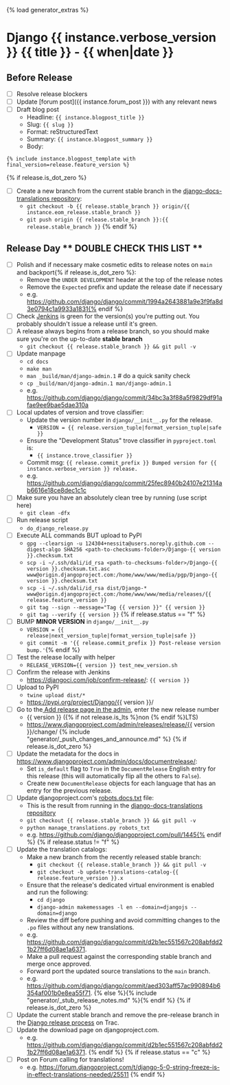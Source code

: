 {% load generator_extras %}
# Django {{ instance.verbose_version }} {{ title }} - {{ when|date }}

## Before Release

- [ ] Resolve release blockers
- [ ] Update [forum post]({{ instance.forum_post }}) with any relevant news
- [ ] Draft blog post
  - Headline: `{{ instance.blogpost_title }}`
  - Slug: `{{ slug }}`
  - Format: reStructuredText
  - Summary: `{{ instance.blogpost_summary }}`
  - Body:
```
{% include instance.blogpost_template with final_version=release.feature_version %}
```
{% if release.is_dot_zero %}
- [ ] Create a new branch from the current stable branch in the [django-docs-translations repository](https://github.com/django/django-docs-translations):
  - `git checkout -b {{ release.stable_branch }} origin/{{ instance.eom_release.stable_branch }}`
  - `git push origin {{ release.stable_branch }}:{{ release.stable_branch }}`
{% endif %}

## Release Day ** DOUBLE CHECK THIS LIST **
- [ ] Polish and if necessary make cosmetic edits to release notes on `main` and backport{% if release.is_dot_zero %}:
  - Remove the `UNDER DEVELOPMENT` header at the top of the release notes
  - Remove the `Expected` prefix and update the release date if necessary
  - e.g. https://github.com/django/django/commit/1994a2643881a9e3f9fa8d3e0794c1a9933a1831{% endif %}
- [ ] Check [Jenkins](https://djangoci.com) is green for the version(s) you're putting out.
      You probably shouldn't issue a release until it's green.
- [ ] A release always begins from a release branch, so you should make sure you're on the up-to-date **stable branch**
  - `git checkout {{ release.stable_branch }} && git pull -v`
- [ ] Update manpage
  - `cd docs`
  - `make man`
  - `man _build/man/django-admin.1`  # do a quick sanity check
  - `cp _build/man/django-admin.1 man/django-admin.1`
  - e.g. https://github.com/django/django/commit/34bc3a3f88a5f9829df91afae9ee9bae5dae310a
- [ ] Local updates of version and trove classifier:
  - Update the version number in `django/__init__.py` for the release.
    - `VERSION = {{ release.version_tuple|format_version_tuple|safe }}`
  - Ensure the "Development Status" trove classifier in `pyproject.toml` is:
    - `{{ instance.trove_classifier }}`
  - Commit msg: `{{ release.commit_prefix }} Bumped version for {{ instance.verbose_version }} release.`
  - e.g. https://github.com/django/django/commit/25fec8940b24107e21314ab6616e18ce8dec1c1c
- [ ] Make sure you have an absolutely clean tree by running (use script here)
  - `git clean -dfx`
- [ ] Run release script
  - `do_django_release.py`
- [ ] Execute ALL commands BUT upload to PyPI
  - `gpg --clearsign -u 124304+nessita@users.noreply.github.com --digest-algo SHA256 <path-to-checksums-folder>/Django-{{ version }}.checksum.txt`
  - `scp -i ~/.ssh/dali/id_rsa <path-to-checksums-folder>/Django-{{ version }}.checksum.txt.asc www@origin.djangoproject.com:/home/www/www/media/pgp/Django-{{ version }}.checksum.txt`
  - `scp -i ~/.ssh/dali/id_rsa dist/Django-* www@origin.djangoproject.com:/home/www/www/media/releases/{{ release.feature_version }}`
  - `git tag --sign --message="Tag {{ version }}" {{ version }}`
  - `git tag --verify {{ version }}`
{% if release.status == "f" %}
- [ ] BUMP **MINOR VERSION** in `django/__init__.py`
  - `VERSION = {{ release|next_version_tuple|format_version_tuple|safe }}`
  - `git commit -m '{{ release.commit_prefix }} Post-release version bump.'`{% endif %}
- [ ] Test the release locally with helper
  - `RELEASE_VERSION={{ version }} test_new_version.sh`
- [ ] Confirm the release with Jenkins
  - https://djangoci.com/job/confirm-release/: `{{ version }}`
- [ ] Upload to PyPI
  - `twine upload dist/*`
  - https://pypi.org/project/Django/{{ version }}/
- [ ] Go to the[ Add release page in the admin](https://www.djangoproject.com/admin/releases/release/add/), enter the new release number
  - {{ version }} ({% if not release.is_lts %}non {% endif %}LTS)
  - https://www.djangoproject.com/admin/releases/release/{{ version }}/change/
{% include "generator/_push_changes_and_announce.md" %}
{% if release.is_dot_zero %}
- [ ] Update the metadata for the docs in https://www.djangoproject.com/admin/docs/documentrelease/:
  - Set `is_default` flag to `True` in the `DocumentRelease` English entry for this release (this will automatically flip all the others to `False`).
  - Create new `DocumentRelease` objects for each language that has an entry for the previous release.
- [ ] Update djangoproject.com's [robots.docs.txt](https://github.com/django/djangoproject.com/blob/main/djangoproject/static/robots.docs.txt) file:
  - This is the result from running in the [django-docs-translations repository](https://github.com/django/django-docs-translations)
  - `git checkout {{ release.stable_branch }} && git pull -v`
  - `python manage_translations.py robots_txt`
  - e.g. https://github.com/django/djangoproject.com/pull/1445{% endif %}
{% if release.status != "f" %}
- [ ] Update the translation catalogs:
  - Make a new branch from the recently released stable branch:
    - `git checkout {{ release.stable_branch }} && git pull -v`
    - `git checkout -b update-translations-catalog-{{ release.feature_version }}.x`
  - Ensure that the release's dedicated virtual environment is enabled and run the following:
      - `cd django`
      - `django-admin makemessages -l en --domain=djangojs --domain=django`
  - Review the diff before pushing and avoid committing changes to the `.po` files without any new translations.
  - e.g. https://github.com/django/django/commit/d2b1ec551567c208abfdd21b27ff6d08ae1a6371.
  - Make a pull request against the corresponding stable branch and merge once approved.
  - Forward port the updated source translations to the `main` branch.
  - e.g. https://github.com/django/django/commit/aed303aff57ac990894b6354af001b0e8ea55f71.
{% else %}{% include "generator/_stub_release_notes.md" %}{% endif %}
{% if release.is_dot_zero %}
- [ ] Update the current stable branch and remove the pre-release branch in the
      [Django release process](https://code.djangoproject.com/#Djangoreleaseprocess) on Trac.
- [ ] Update the download page on djangoproject.com.
  - e.g. https://github.com/django/django/commit/d2b1ec551567c208abfdd21b27ff6d08ae1a6371.
{% endif %}
{% if release.status == "c" %}
- [ ] Post on Forum calling for translations!
  - e.g. https://forum.djangoproject.com/t/django-5-0-string-freeze-is-in-effect-translations-needed/25511
{% endif %}
